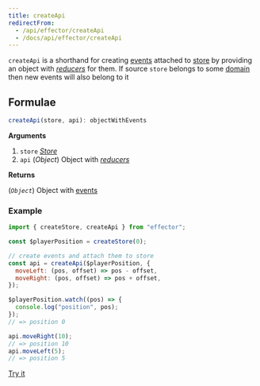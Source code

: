 ```yaml
---
title: createApi
redirectFrom:
  - /api/effector/createApi
  - /docs/api/effector/createApi
---
```


`createApi` is a shorthand for creating [events](/en/api/effector/Event) attached to [store](/en/api/effector/Store) by providing an object with [_reducers_](/en/explanation/glossary#reducer) for them. If source `store` belongs to some [domain](/en/api/effector/Domain) then new events will also belong to it

## Formulae

```ts
createApi(store, api): objectWithEvents
```

**Arguments**

1. `store` [_Store_](/en/api/effector/Store)
2. `api` (_Object_) Object with [_reducers_](/en/explanation/glossary#reducer)

**Returns**

(_`Object`_) Object with [events](/en/api/effector/Event)

### Example

```js
import { createStore, createApi } from "effector";

const $playerPosition = createStore(0);

// create events and attach them to store
const api = createApi($playerPosition, {
  moveLeft: (pos, offset) => pos - offset,
  moveRight: (pos, offset) => pos + offset,
});

$playerPosition.watch((pos) => {
  console.log("position", pos);
});
// => position 0

api.moveRight(10);
// => position 10
api.moveLeft(5);
// => position 5
```

[Try it](https://share.effector.dev/SjVy8dzF)

